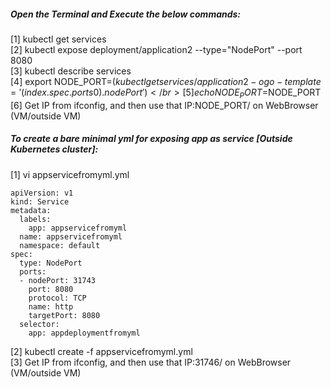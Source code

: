 ##### Open the Terminal and Execute the below commands: </br>

[1] kubectl get services </br>
[2] kubectl expose deployment/application2 --type="NodePort" --port 8080 </br>
[3] kubectl describe services </br>
[4] export NODE_PORT=$(kubectl get services/application2 -o go-template='{{(index .spec.ports 0).nodePort}}') </br>
[5] echo NODE_PORT=$NODE_PORT </br>
[6] Get IP from ifconfig, and then use that IP:NODE_PORT/ on WebBrowser (VM/outside VM) </br>

##### To create a **bare minimal** yml for exposing app as service [Outside Kubernetes cluster]: 
[1] vi appservicefromyml.yml

```
apiVersion: v1
kind: Service
metadata:
  labels:
    app: appservicefromyml
  name: appservicefromyml
  namespace: default
spec:
  type: NodePort
  ports:
  - nodePort: 31743
    port: 8080
    protocol: TCP
    name: http
    targetPort: 8080
  selector:
    app: appdeploymentfromyml
```
  
[2] kubectl create -f appservicefromyml.yml <br>
[3] Get IP from ifconfig, and then use that IP:31746/ on WebBrowser (VM/outside VM) </br>
